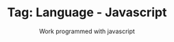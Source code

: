 ---
layout: portfolio
title: 'Tag: Language - Javascript'
subtitle: Work programmed with javascript
permalink: /portfolio/tags/language/javascript
type: tag
uid: javascript
pagination:
    enabled: true
    tag: [javascript]
---